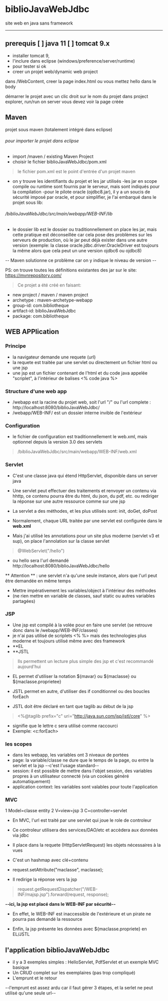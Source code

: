 # biblioJavaWebJdbc
site web en java sans framework

-----------------------------

prerequis
[ ] java 11
[ ] tomcat 9.x
-----------------------------
- installer tomcat 9, 
- l'inclure dans eclipse (windows/preference/server/runtime)
- pour tester si ok
- creer un projet web/dynamic web project

dans /WebContent, creer la page index.html ou vous mettez hello dans le body

démarrer le projet avec un clic droit sur le nom du projet dans project explorer, run/run on server
vous devez voir la page créée

## Maven
projet sous maven (totalement intégré dans eclipse)

###### pour importer le projet dans eclipse
- import /maven / existing Maven Project
- choisir le fichier biblioJavaWebJdbc/pom.xml

> le fichier pom.xml est le point d'entrée d'un projet maven
- on y trouve les identifiants du projet et les jar utilisés
-les jar en scope compile ou runtime sont fournis par le serveur, mais sont indiqués pour la compilation
-pour le pilote oracle (ojdbc8.jar), il y a un soucis de sécurité imposé par oracle, et pour simplifier, je l'ai embarqué dans le projet 
sous lib:
###### /biblioJavaWebJdbc/src/main/webapp/WEB-INF/lib
- le dossier lib est le dossier ou traditionnellement on place les jar,
mais cette pratique est déconseillée car cela pose des problèmes sur les serveurs de production, où le jar peut déjà exister dans une autre version (exemple: la classe oracle.jdbc.driver.OracleDriver est toujours la même alors que cela peut un une version ojdbc6 ou ojdbc8)

-- Maven solutionne ce problème car on y indique le niveau de version --

PS: on trouve toutes les définitions existantes des jar sur le site:
https://mvnrepository.com/ 

> Ce projet a été créé en faisant:
* new project / maven / maven project
* archetype : maven-archetype-webapp
* group-id: com.bibliotheque
* artifact-id: biblioJavaWebJdbc
* package: com.bibliotheque

## WEB APPlication
### Principe
* la navigateur demande une requete (url)
* la requete est traitée par une servlet ou directement un fichier html ou une jsp
* une jsp est un fichier contenant de l'html et du code java appelée "scriplet", à l'intérieur de balises <% code java %>

### Structure d'une web app
* /webapp est la racine du projet web, soit l'url "/" ou l'url complete : http://localhost:8080/biblioJavaWebJdbc/
* /webapp/WEB-INF/ est un dossier interne invible de l'extérieur

### Configuration
* le fichier de configuration est traditionnellement le web.xml, mais optionnel depuis la version 3.0 des servlets
> /biblioJavaWebJdbc/src/main/webapp/WEB-INF/web.xml

### Servlet
* C'est une classe java qui étend HttpServlet, disponible dans un server java
* Une servlet peut effectuer des traitements et renvoyer un contenu via hhttp, ce contenu pourra être du html, du json, du pdf, etc.
ou rediriger la réponse sur une autre ressource comme sur une jsp
* La servlet a des méthodes, et les plus utilisés sont: init, doGet, doPost

* Normalement, chaque URL traitée par une servlet est configurée dans le **web.xml**
* Mais j'ai utilisé les annotations pour un site plus moderne (servlet v3 et sup), on place l'annolation sur la classe servlet
> @WebServlet("/hello")
* ou hello sera l'url demandé http://localhost:8080/biblioJavaWebJdbc/hello

** Attention ** : une servlet n'a qu'une seule instance, alors que l'url peut être demandée en même temps
* Mettre impérativement les variables/object à l'intérieur des méthodes
* (ne rien mettre en variable de classes, sauf static ou autres variables partagées)

### JSP
* Une jsp est compilé à la volée pour en faire une servlet (se retrouve donc dans le /webapp/WEB-INF/classes)
* je n'ai pas utilisé de scriplets <% %> mais des technologies plus moderne et toujours utilisé même avec des framework
* **EL
* **JSTL
> Ils permettent un lecture plus simple des jsp et c'est recommandé aujourd'hui

* EL permet d'utiliser la notation ${mavar} ou ${maclasse} ou ${maclasse.proprietee}
* JSTL permet en autre, d'utiliser des if conditionnel ou des boucles forEach

* JSTL doit être déclaré en tant que taglib au début de la jsp
> <%@taglib prefix="c" uri="http://java.sun.com/jsp/jstl/core" %>
* signifie que le lettre c sera utilisé comme raccourci
* Exemple: <c:forEach>

### les scopes
* dans les webapp, les variables ont 3 niveaux de portées
* page: la variable/classe ne dure que le temps de la page, ou entre la servlet et la jsp
--c'est l'usage standard--
* session: il est possible de mettre dans l'objet session, des variables propres à un utilisateur connecté (via un cookies généré automatiquement)
* application context: les variables sont valables pour toute l'application

### MVC
1 Model=classe entity
2 V=view=jsp
3 C=controller=servlet

* En MVC, l'url est traité par une servlet qui joue le role de controleur
* Ce controleur utilisera des services/DAO/etc et accèdera aux données via jdbc

* Il place dans la requete (HttpServletRequest) les objets nécessaires à la vues 
* C'est un hashmap avec clé+contenu
* request.setAttribute("maclasse", maclasse);

* Il redirige la réponse vers la jsp
> request.getRequestDispatcher("/WEB-INF/majsp.jsp").forward(request, response);	

**--ici, la jsp est placé dans le WEB-INF par sécurité--**
* En effet, le WEB-INF est inaccessible de l'extérieure et un pirate ne pourra pas demandé la ressource 

* Enfin, la jsp présente les données avec ${maclasse.propriete} en EL/JSTL

## l'application biblioJavaWebJdbc
* il y a 3 exemples simples : HelloServlet, PdfServlet et un exemple MVC basique
* Un CRUD complet sur les exemplaires (pas trop compliqué)
* L'emprunt et le retour

--l'emprunt est assez ardu car il faut gérer 3 étapes, et la serlet ne peut utilisé qu'une seule url--







